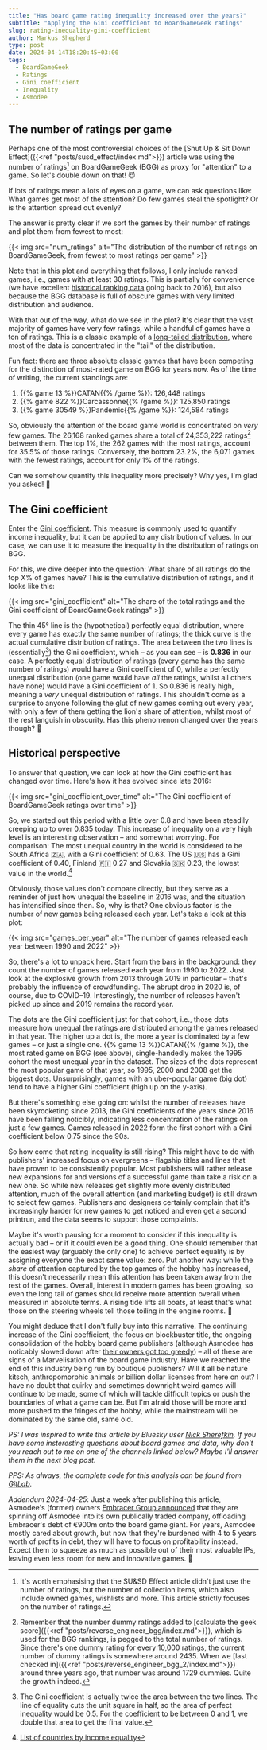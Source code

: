 ```yaml
---
title: "Has board game rating inequality increased over the years?"
subtitle: "Applying the Gini coefficient to BoardGameGeek ratings"
slug: rating-inequality-gini-coefficient
author: Markus Shepherd
type: post
date: 2024-04-14T18:20:45+03:00
tags:
  - BoardGameGeek
  - Ratings
  - Gini coefficient
  - Inequality
  - Asmodee
---
```



## The number of ratings per game

Perhaps one of the most controversial choices of the [Shut Up & Sit Down Effect]({{<ref "posts/susd_effect/index.md">}}) article was using the number of ratings[^ratings] on BoardGameGeek (BGG) as proxy for "attention" to a game. So let's double down on that! 😈

If lots of ratings mean a lots of eyes on a game, we can ask questions like: What games get most of the attention? Do few games steal the spotlight? Or is the attention spread out evenly?

The answer is pretty clear if we sort the games by their number of ratings and plot them from fewest to most:

{{< img src="num_ratings" alt="The distribution of the number of ratings on BoardGameGeek, from fewest to most ratings per game" >}}

Note that in this plot and everything that follows, I only include ranked games, i.e., games with at least 30 ratings. This is partially for convenience (we have excellent [historical ranking data](https://github.com/beefsack/bgg-ranking-historicals) going back to 2016), but also because the BGG database is full of obscure games with very limited distribution and audience.

With that out of the way, what do we see in the plot? It's clear that the vast majority of games have very few ratings, while a handful of games have a ton of ratings. This is a classic example of a [long-tailed distribution](https://en.wikipedia.org/wiki/Long_tail), where most of the data is concentrated in the "tail" of the distribution.

Fun fact: there are three absolute classic games that have been competing for the distinction of most-rated game on BGG for years now. As of the time of writing, the current standings are:

1. {{% game 13 %}}CATAN{{% /game %}}: 126,448 ratings
2. {{% game 822 %}}Carcassonne{{% /game %}}: 125,850 ratings
3. {{% game 30549 %}}Pandemic{{% /game %}}: 124,584 ratings

So, obviously the attention of the board game world is concentrated on *very* few games. The 26,168 ranked games share a total of 24,353,222 ratings[^dummy-votes] between them. The top 1%, the 262 games with the most ratings, account for 35.5% of those ratings. Conversely, the bottom 23.2%, the 6,071 games with the fewest ratings, account for only 1% of the ratings.

Can we somehow quantify this inequality more precisely? Why yes, I'm glad you asked! 🧐


## The Gini coefficient

Enter the [Gini coefficient](https://en.wikipedia.org/wiki/Gini_coefficient). This measure is commonly used to quantify income inequality, but it can be applied to any distribution of values. In our case, we can use it to measure the inequality in the distribution of ratings on BGG.

For this, we dive deeper into the question: What share of all ratings do the top X% of games have? This is the cumulative distribution of ratings, and it looks like this:

{{< img src="gini_coefficient" alt="The share of the total ratings and the Gini coefficient of BoardGameGeek ratings" >}}

The thin 45° line is the (hypothetical) perfectly equal distribution, where every game has exactly the same number of ratings; the thick curve is the actual cumulative distribution of ratings. The area between the two lines is (essentially[^gini-coefficient]) the Gini coefficient, which – as you can see – is **0.836** in our case. A perfectly equal distribution of ratings (every game has the same number of ratings) would have a Gini coefficient of 0, while a perfectly unequal distribution (one game would have *all* the ratings, whilst all others have none) would have a Gini coefficient of 1. So 0.836 is really high, meaning a *very* unequal distribution of ratings. This shouldn't come as a surprise to anyone following the glut of new games coming out every year, with only a few of them getting the lion's share of attention, whilst most of the rest languish in obscurity. Has this phenomenon changed over the years though? 🤔


## Historical perspective

To answer that question, we can look at how the Gini coefficient has changed over time. Here's how it has evolved since late 2016:

{{< img src="gini_coefficient_over_time" alt="The Gini coefficient of BoardGameGeek ratings over time" >}}

So, we started out this period with a little over 0.8 and have been steadily creeping up to over 0.835 today. This increase of inequality on a very high level is an interesting observation – and somewhat worrying. For comparison: The most unequal country in the world is considered to be South Africa 🇿🇦, with a Gini coefficient of 0.63. The US 🇺🇸 has a Gini coefficient of 0.40, Finland 🇫🇮 0.27 and Slovakia 🇸🇰 0.23, the lowest value in the world.[^wikipedia]

Obviously, those values don't compare directly, but they serve as a reminder of just how unequal the baseline in 2016 was, and the situation has intensified since then. So, why is that? One obvious factor is the number of new games being released each year. Let's take a look at this plot:

{{< img src="games_per_year" alt="The number of games released each year between 1990 and 2022" >}}

So, there's a lot to unpack here. Start from the bars in the background: they count the number of games released each year from 1990 to 2022. Just look at the explosive growth from 2013 through 2019 in particular – that's probably the influence of crowdfunding. The abrupt drop in 2020 is, of course, due to COVID–19. Interestingly, the number of releases haven't picked up since and 2019 remains the record year.

The dots are the Gini coefficient just for that cohort, i.e., those dots measure how unequal the ratings are distributed among the games released in that year. The higher up a dot is, the more a year is dominated by a few games – or just a single one. {{% game 13 %}}CATAN{{% /game %}}, the most rated game on BGG (see above), single-handedly makes the 1995 cohort the most unequal year in the dataset. The sizes of the dots represent the most popular game of that year, so 1995, 2000 and 2008 get the biggest dots. Unsurprisingly, games with an uber-popular game (big dot) tend to have a higher Gini coefficient (high up on the y-axis).

But there's something else going on: whilst the number of releases have been skyrocketing since 2013, the Gini coefficients of the years since 2016 have been falling noticibly, indicating less concentration of the ratings on just a few games. Games released in 2022 form the first cohort with a Gini coefficient below 0.75 since the 90s.

So how come that rating inequality is still rising? This might have to do with publishers' increased focus on evergreens – flagship titles and lines that have proven to be consistently popular. Most publishers will rather release new expansions for and versions of a successful game than take a risk on a new one. So while new releases get slightly more evenly distributed attention, much of the overall attention (and marketing budget) is still drawn to select few games. Publishers and designers certainly complain that it's increasingly harder for new games to get noticed and even get a second printrun, and the data seems to support those complaints.

Maybe it's worth pausing for a moment to consider if this inequality is actually bad – or if it could even be a good thing. One should remember that the easiest way (arguably the only one) to achieve perfect equality is by assigning everyone the exact same value: zero. Put another way: while the *share* of attention captured by the top games of the hobby has increased, this doesn't necessarily mean this attention has been taken away from the rest of the games.️ Overall, interest in modern games has been growing, so even the long tail of games should receive more attention overall when measured in absolute terms. A rising tide lifts all boats, at least that's what those on the steering wheels tell those toiling in the engine rooms. 🚢

You might deduce that I don't fully buy into this narrative. The continuing increase of the Gini coefficient, the focus on blockbuster title, the ongoing consolidation of the hobby board game publishers (although Asmodee has noticably slowed down after [their owners got too greedy](https://www.dicebreaker.com/companies/asmodee/news/asmodee-embracer-earnings-2023-saudi-arabia-deal)) – all of these are signs of a Marvelisation of the board game industry. ️Have we reached the end of this industry being run by boutique publishers? Will it all be nature kitsch, anthropomorphic animals or billion dollar licenses from here on out? I have no doubt that quirky and sometimes downright weird games will continue to be made, some of which will tackle difficult topics or push the boundaries of what a game can be. But I'm afraid those will be more and more pushed to the fringes of the hobby, while the mainstream will be dominated by the same old, same old.

*PS: I was inspired to write this article by Bluesky user [Nick Sherefkin](https://bsky.app/profile/slngshot-dvnngrod.bsky.social/post/3knwg4sgd2k2g). If you have some insteresting questions about board games and data, why don't you reach out to me on one of the channels linked below? Maybe I'll answer them in the next blog post.*

*PPS: As always, the complete code for this analysis can be found from [GitLab](https://gitlab.com/recommend.games/blog/-/tree/master/experiments/gini).*

*Addendum 2024-04-25*: Just a week after publishing this article, Asmodee's (former) owners [Embracer Group announced](https://boardgamewire.com/index.php/2024/04/22/asmodees-owner-loads-it-up-with-e900m-debt-amid-plan-to-spin-off-board-game-giant/) that they are spinning off Asmodee into its own publically traded company, offloading Embracer's debt of €900m onto the board game giant. For years, Asmodee mostly cared about growth, but now that they're burdened with 4 to 5 years worth of profits in debt, they will have to focus on profitability instead. Expect them to squeeze as much as possible out of their most valuable IPs, leaving even less room for new and innovative games. 💸

[^ratings]: It's worth emphasising that the SU&SD Effect article didn't just use the number of ratings, but the number of collection items, which also include owned games, wishlists and more. This article strictly focuses on the number of ratings.
[^dummy-votes]: Remember that the number dummy ratings added to [calculate the geek score]({{<ref "posts/reverse_engineer_bgg/index.md">}}), which is used for the BGG rankings, is pegged to the total number of ratings. Since there's one dummy rating for every 10,000 ratings, the current number of dummy ratings is somewhere around 2435. When we [last checked in]({{<ref "posts/reverse_engineer_bgg_2/index.md">}}) around three years ago, that number was around 1729 dummies. Quite the growth indeed.
[^gini-coefficient]: The Gini coefficient is actually twice the area between the two lines. The line of equality cuts the unit square in half, so the area of perfect inequality would be 0.5. For the coefficient to be between 0 and 1, we double that area to get the final value.
[^wikipedia]: [List of countries by income equality](https://en.wikipedia.org/wiki/List_of_countries_by_income_equality)
